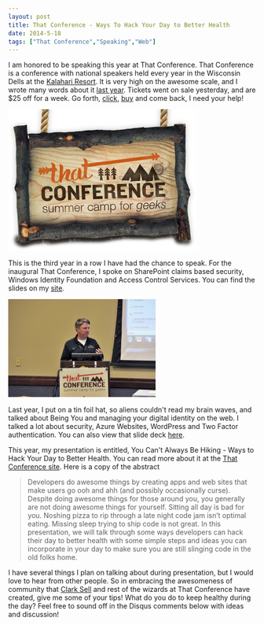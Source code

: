```yaml
---
layout: post
title: That Conference - Ways To Hack Your Day to Better Health
date: 2014-5-18
tags: ["That Conference","Speaking","Web"]
---
```

I am honored to be speaking this year at That Conference. That Conference is a conference with national speakers held every
year in the Wisconsin Dells at the [Kalahari Resort](http://www.kalahariresorts.com/wisconsin). It is very high on the awesome scale,
and I wrote many words about it [last year](http://www.jptacek.com/2013/05/that-conference-2013/).
Tickets went on sale yesterday, and are $25 off for a week. Go forth, [click](https://www.thatconference.com/Home/TicketRegistration),
[buy](https://www.eventbrite.com/e/that-conference-2014-tickets-7410869109) and come back, I need your help!

![That Conference Logo](thatConferenceLogo.png)

This is the third year in a row I have had the chance to speak. For
the inaugural That Conference, I spoke on SharePoint claims based security, Windows Identity Foundation and Access Control
Services. You can find the slides on my [site](http://www.jptacek.com//2012/08/that-conference-slide-deck/).

![2012 That Conference](ThatConference-1024x681-300x199.jpg)


Last year, I put on a tin foil hat, so aliens couldn't read my brain waves, and talked about Being You and managing your
digital identity on the web. I talked a lot about security, Azure Websites, WordPress and Two Factor authentication. You can also
 view that slide deck [here](http://www.jptacek.com/2013/08/2013-that-conference-presentation/).

This year, my presentation is entitled, You Can't Always Be Hiking - Ways to Hack Your Day to Better Health. You can read
more about it at the [That Conference site](https://www.thatconference.com/Sessions/Session/2271). Here is a copy of the
abstract


>Developers do awesome things by creating apps and web sites that make users go ooh and ahh (and possibly occasionally curse).
Despite doing awesome things for those around you, you generally are not doing awesome things for yourself. Sitting all day is
bad for you. Noshing pizza to rip through a late night code jam isn’t optimal eating. Missing sleep trying to ship code is
not great. In this presentation, we will talk through some ways developers can hack their day to better health with some simple steps
and ideas you can incorporate in your day to make sure you are still slinging code in the old folks home.

I have several things I plan on talking about during presentation, but I would love to hear from other people. So in
 embracing the awesomeness of community that [Clark Sell](http://www.csell.net/) and rest of the wizards at That Conference
 have created, give
 me some of your tips! What do you
do to keep healthy during the day? Feel free to sound off in the Disqus comments below with ideas and discussion!


